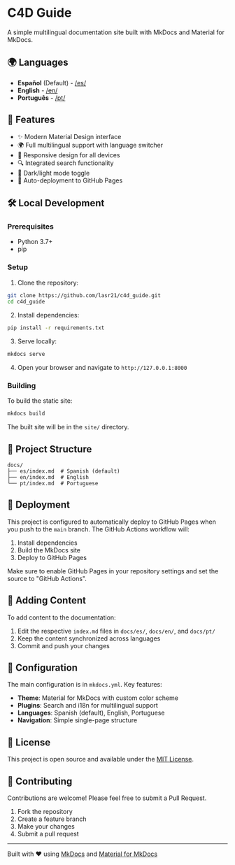 # C4D Guide

A simple multilingual documentation site built with MkDocs and Material for MkDocs.

## 🌍 Languages

- **Español** (Default) - [/es/](./docs/es/)
- **English** - [/en/](./docs/en/)
- **Português** - [/pt/](./docs/pt/)

## 🚀 Features

- ✨ Modern Material Design interface
- 🌍 Full multilingual support with language switcher
- 📱 Responsive design for all devices
- 🔍 Integrated search functionality
- 🌙 Dark/light mode toggle
- 🚀 Auto-deployment to GitHub Pages

## 🛠️ Local Development

### Prerequisites

- Python 3.7+
- pip

### Setup

1. Clone the repository:
```bash
git clone https://github.com/lasr21/c4d_guide.git
cd c4d_guide
```

2. Install dependencies:
```bash
pip install -r requirements.txt
```

3. Serve locally:
```bash
mkdocs serve
```

4. Open your browser and navigate to `http://127.0.0.1:8000`

### Building

To build the static site:
```bash
mkdocs build
```

The built site will be in the `site/` directory.

## 📁 Project Structure

```
docs/
├── es/index.md  # Spanish (default)
├── en/index.md  # English
└── pt/index.md  # Portuguese
```

## 🚀 Deployment

This project is configured to automatically deploy to GitHub Pages when you push to the `main` branch. The GitHub Actions workflow will:

1. Install dependencies
2. Build the MkDocs site
3. Deploy to GitHub Pages

Make sure to enable GitHub Pages in your repository settings and set the source to "GitHub Actions".

## 📝 Adding Content

To add content to the documentation:

1. Edit the respective `index.md` files in `docs/es/`, `docs/en/`, and `docs/pt/`
2. Keep the content synchronized across languages
3. Commit and push your changes

## 🔧 Configuration

The main configuration is in `mkdocs.yml`. Key features:

- **Theme**: Material for MkDocs with custom color scheme
- **Plugins**: Search and i18n for multilingual support
- **Languages**: Spanish (default), English, Portuguese
- **Navigation**: Simple single-page structure

## 📄 License

This project is open source and available under the [MIT License](LICENSE).

## 🤝 Contributing

Contributions are welcome! Please feel free to submit a Pull Request.

1. Fork the repository
2. Create a feature branch
3. Make your changes
4. Submit a pull request

---

Built with ❤️ using [MkDocs](https://www.mkdocs.org/) and [Material for MkDocs](https://squidfunk.github.io/mkdocs-material/)
